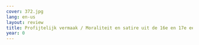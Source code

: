 ```yaml
---
cover: 372.jpg
lang: en-us
layout: review
title: Profijtelijk vermaak / Moraliteit en satire uit de 16e en 17e eeuw
year: 0
---
```

